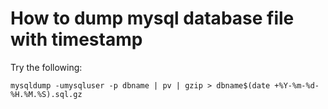 # How to dump mysql database file with timestamp

Try the following:

    mysqldump -umysqluser -p dbname | pv | gzip > dbname$(date +%Y-%m-%d-%H.%M.%S).sql.gz
    

